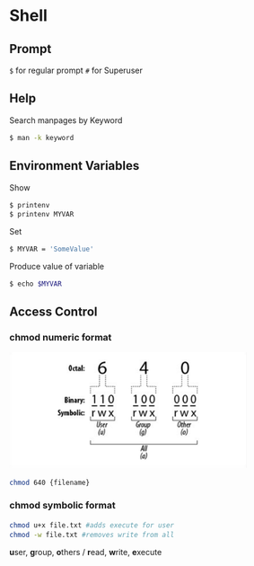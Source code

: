 # Shell

## Prompt

`$` for regular prompt
`#` for Superuser

## Help

Search manpages by Keyword
```bash
$ man -k keyword
```


## Environment Variables


Show

```bash
$ printenv
$ printenv MYVAR
```


Set

```bash
$ MYVAR = 'SomeValue'
```

Produce value of variable

```bash
$ echo $MYVAR

```


## Access Control

### chmod numeric format

![](acl.png)

```bash
chmod 640 {filename}
```

### chmod symbolic format

```bash
chmod u+x file.txt #adds execute for user
chmod -w file.txt #removes write from all
```

**u**ser, **g**roup, **o**thers / **r**ead, **w**rite, **e**xecute
